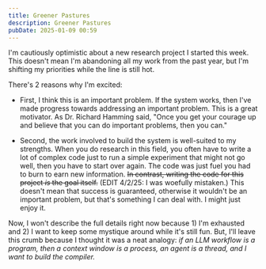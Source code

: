 ```yaml
---
title: Greener Pastures
description: Greener Pastures
pubDate: 2025-01-09 00:59
---
```


I'm cautiously optimistic about a new research project I started this week. This doesn't mean I'm abandoning all my work from the past year, but I'm shifting my priorities while the line is still hot.

There's 2 reasons why I'm excited:

- First, I think this is an important problem. If the system works, then I've made progress towards addressing an important problem. This is a great motivator. As Dr. Richard Hamming said, "Once you get your courage up and believe that you can do important problems, then you can."

- Second, the work involved to build the system is well-suited to my strengths. When you do research in this field, you often have to write a lot of complex code just to run a simple experiment that might not go well, then you have to start over again. The code was just fuel you had to burn to earn new information. ~~In contrast, writing the code for this project _is_ the goal itself.~~ (EDIT 4/2/25: I was woefully mistaken.) This doesn't mean that success is guaranteed, otherwise it wouldn't be an important problem, but that's something I can deal with. I might just enjoy it.

Now, I won't describe the full details right now because 1) I'm exhausted and 2) I want to keep some mystique around while it's still fun. But, I'll leave this crumb because I thought it was a neat analogy: _if an LLM workflow is a program, then a context window is a process, an agent is a thread, and I want to build the compiler._
